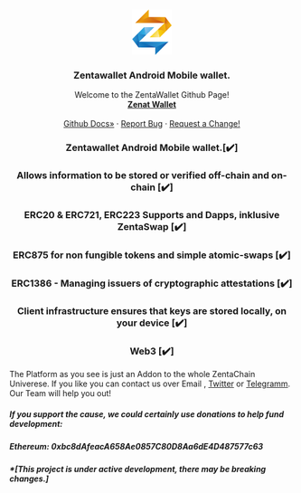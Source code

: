 
<!--
*** Hey, Welcome to ZentaChain READMEs. I hope you like it :)
-->



<!-- Zenta LOGO -->
<br />
<p align="center">
  <a href="zentachain.com">
    <img src="logo.png" alt="Logo" width="70" height="80">
  </a>

  <h3 align="center">Zentawallet Android Mobile wallet.</h3>

  <p align="center">
   Welcome to the ZentaWallet Github Page!
    <br />
    <a href="https://github.com/ZentaChain/Zentawallet/"><strong>Zenat Wallet</strong></a>
    <br />
    <br />
    <a href="https://github.com/ZentaChain/Zentadex/tree/master/dex">Github Docs»</a>
    ·
    <a href="https://github.com/ZentaChain/Zentadex/tree/master/dex">Report Bug</a>
    ·
    <a href="https://github.com/ZentaChain/Zentadex/tree/master/dex">Request a Change!</a>
  </p>
</p>

<!-- CHECKLIST-->
<h3 align="center">
Zentawallet Android Mobile wallet.[✔️]
</h3><h3 align="center">
Allows information to be stored or verified off-chain and on-chain [✔️]
</h3><h3 align="center">
ERC20 & ERC721, ERC223 Supports and Dapps, inklusive ZentaSwap [✔️]
<h3 align="center">
ERC875 for non fungible tokens and simple atomic-swaps [✔️]
</h3><h3 align="center">
ERC1386 - Managing issuers of cryptographic attestations [✔️]
<h3 align="center">
Client infrastructure ensures that keys are stored locally, on your device [✔️]
</h3><h3 align="center">
Web3 [✔️]
</h3>

<!-- ABOUT ZENTA WALLET -->


The Platform as you see is just an Addon to the whole ZentaChain Univerese. If you like you can contact us over Email , [Twitter](https://twitter.com/zentachain) or [Telegramm](https://t.me/ZentachainOfficialChat). Our Team will help you out!


##### If you support the cause, we could certainly use donations to help fund development:

##### Ethereum: 0xbc8dAfeacA658Ae0857C80D8Aa6dE4D487577c63 

##### *[This project is under active development, there may be breaking changes.]


